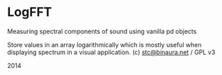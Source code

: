 LogFFT
======

Measuring spectral components of sound using vanilla pd objects

Store values in an array logarithmically which is mostly useful when displaying spectrum in a visual application.
(c) stc@binaura.net / GPL v3

2014
